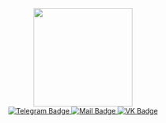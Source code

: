 <div id="header" align="center">
  <img src="https://media.giphy.com/media/JIX9t2j0ZTN9S/giphy.gif" width="200"/>
</div>
<div id="badges" align="center">
  <a href="https://t.me/soaringastronaut">
    <img src="https://img.shields.io/badge/Telegram-blue?style=for-the-badge&logo=telegram&logoColor=white" alt="Telegram Badge"/>
  </a>
  <a href="https://e.mail.ru/compose/?to=oblyashevsky@yandex.ru">
    <img src="https://img.shields.io/badge/Email-white?style=for-the-badge&logo=maildotru&logoColor=yellow" alt="Mail Badge"/>
  </a>
  <a href="https://vk.com/ruckozhopii_gitarist">
    <img src="https://img.shields.io/badge/VK-blue?style=for-the-badge&logo=vk&logoColor=white" alt="VK Badge"/>
  </a>
</div>
